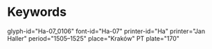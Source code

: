 # Keywords
glyph-id="Ha-07_0106"
font-id="Ha-07"
printer-id="Ha"
printer="Jan Haller"
period="1505–1525"
place="Kraków"
PT plate="170"
